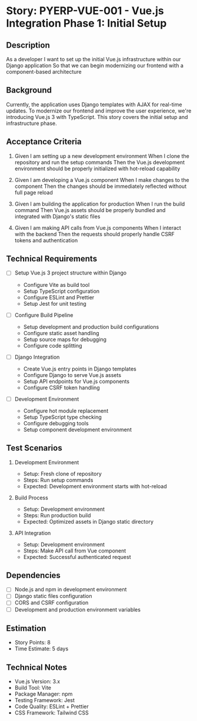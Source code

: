 # Story: PYERP-VUE-001 - Vue.js Integration Phase 1: Initial Setup

## Description
As a developer
I want to set up the initial Vue.js infrastructure within our Django application
So that we can begin modernizing our frontend with a component-based architecture

## Background
Currently, the application uses Django templates with AJAX for real-time updates. To modernize our frontend and improve the user experience, we're introducing Vue.js 3 with TypeScript. This story covers the initial setup and infrastructure phase.

## Acceptance Criteria
1. Given I am setting up a new development environment
   When I clone the repository and run the setup commands
   Then the Vue.js development environment should be properly initialized with hot-reload capability

2. Given I am developing a Vue.js component
   When I make changes to the component
   Then the changes should be immediately reflected without full page reload

3. Given I am building the application for production
   When I run the build command
   Then Vue.js assets should be properly bundled and integrated with Django's static files

4. Given I am making API calls from Vue.js components
   When I interact with the backend
   Then the requests should properly handle CSRF tokens and authentication

## Technical Requirements
- [ ] Setup Vue.js 3 project structure within Django
  - Configure Vite as build tool
  - Setup TypeScript configuration
  - Configure ESLint and Prettier
  - Setup Jest for unit testing
  
- [ ] Configure Build Pipeline
  - Setup development and production build configurations
  - Configure static asset handling
  - Setup source maps for debugging
  - Configure code splitting
  
- [ ] Django Integration
  - Create Vue.js entry points in Django templates
  - Configure Django to serve Vue.js assets
  - Setup API endpoints for Vue.js components
  - Configure CSRF token handling
  
- [ ] Development Environment
  - Configure hot module replacement
  - Setup TypeScript type checking
  - Configure debugging tools
  - Setup component development environment

## Test Scenarios
1. Development Environment
   - Setup: Fresh clone of repository
   - Steps: Run setup commands
   - Expected: Development environment starts with hot-reload

2. Build Process
   - Setup: Development environment
   - Steps: Run production build
   - Expected: Optimized assets in Django static directory

3. API Integration
   - Setup: Development environment
   - Steps: Make API call from Vue component
   - Expected: Successful authenticated request

## Dependencies
- [ ] Node.js and npm in development environment
- [ ] Django static files configuration
- [ ] CORS and CSRF configuration
- [ ] Development and production environment variables

## Estimation
- Story Points: 8
- Time Estimate: 5 days

## Technical Notes
- Vue.js Version: 3.x
- Build Tool: Vite
- Package Manager: npm
- Testing Framework: Jest
- Code Quality: ESLint + Prettier
- CSS Framework: Tailwind CSS 